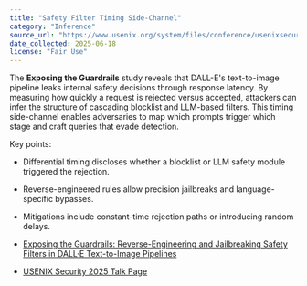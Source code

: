 ```yaml
---
title: "Safety Filter Timing Side-Channel"
category: "Inference"
source_url: "https://www.usenix.org/system/files/conference/usenixsecurity25/sec25cycle1-prepub-746-villa.pdf"
date_collected: 2025-06-18
license: "Fair Use"
---
```


The **Exposing the Guardrails** study reveals that DALL\-E's text-to-image pipeline leaks internal safety decisions through response latency. By measuring how quickly a request is rejected versus accepted, attackers can infer the structure of cascading blocklist and LLM-based filters. This timing side\-channel enables adversaries to map which prompts trigger which stage and craft queries that evade detection.

Key points:

- Differential timing discloses whether a blocklist or LLM safety module triggered the rejection.
- Reverse-engineered rules allow precision jailbreaks and language-specific bypasses.
- Mitigations include constant-time rejection paths or introducing random delays.

- [Exposing the Guardrails: Reverse-Engineering and Jailbreaking Safety Filters in DALL·E Text-to-Image Pipelines](https://www.usenix.org/system/files/conference/usenixsecurity25/sec25cycle1-prepub-746-villa.pdf)
- [USENIX Security 2025 Talk Page](https://www.usenix.org/conference/usenixsecurity25/presentation/villa)
